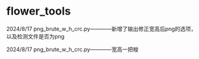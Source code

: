 # flower_tools

2024/8/17 png_brute_w_h_crc.py————新增了输出修正宽高后png的选项，以及检测文件是否为png

2024/8/17 png_brute_w_h_crc.py————宽高一把梭
